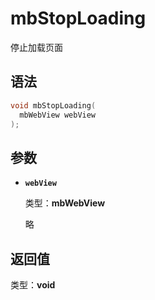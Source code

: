 # mbStopLoading

停止加载页面

## 语法

``` cpp
void mbStopLoading(
  mbWebView webView
);
```

## 参数

- **`webView`**

  类型：**mbWebView**

  略

## 返回值

类型：**void**
